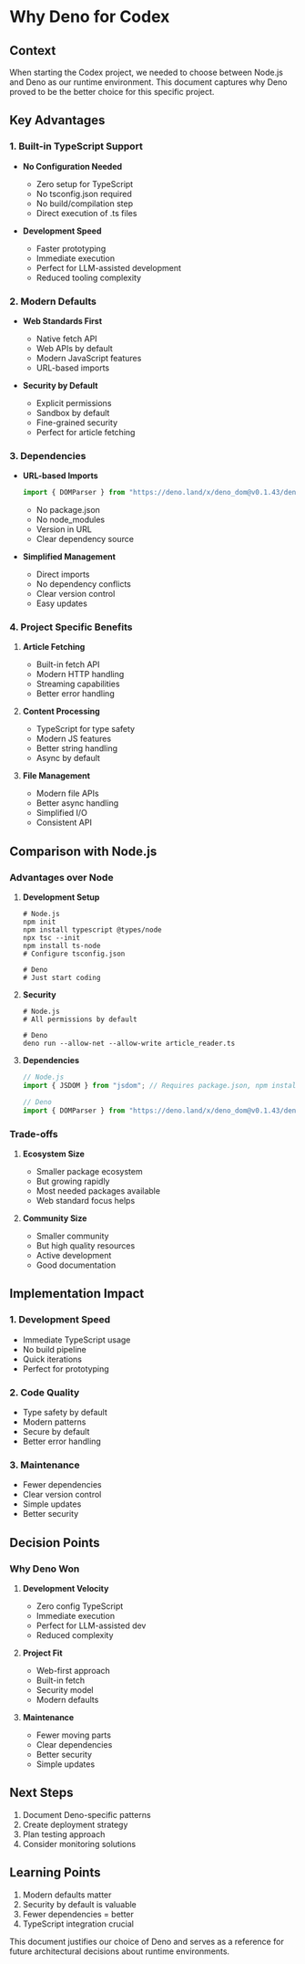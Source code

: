 # Why Deno for Codex

## Context

When starting the Codex project, we needed to choose between Node.js and Deno as our runtime environment. This document captures why Deno proved to be the better choice for this specific project.

## Key Advantages

### 1. Built-in TypeScript Support

- **No Configuration Needed**

  - Zero setup for TypeScript
  - No tsconfig.json required
  - No build/compilation step
  - Direct execution of .ts files

- **Development Speed**
  - Faster prototyping
  - Immediate execution
  - Perfect for LLM-assisted development
  - Reduced tooling complexity

### 2. Modern Defaults

- **Web Standards First**

  - Native fetch API
  - Web APIs by default
  - Modern JavaScript features
  - URL-based imports

- **Security by Default**
  - Explicit permissions
  - Sandbox by default
  - Fine-grained security
  - Perfect for article fetching

### 3. Dependencies

- **URL-based Imports**

  ```typescript
  import { DOMParser } from "https://deno.land/x/deno_dom@v0.1.43/deno-dom-wasm.ts";
  ```

  - No package.json
  - No node_modules
  - Version in URL
  - Clear dependency source

- **Simplified Management**
  - Direct imports
  - No dependency conflicts
  - Clear version control
  - Easy updates

### 4. Project Specific Benefits

1. **Article Fetching**

   - Built-in fetch API
   - Modern HTTP handling
   - Streaming capabilities
   - Better error handling

2. **Content Processing**

   - TypeScript for type safety
   - Modern JS features
   - Better string handling
   - Async by default

3. **File Management**
   - Modern file APIs
   - Better async handling
   - Simplified I/O
   - Consistent API

## Comparison with Node.js

### Advantages over Node

1. **Development Setup**

   ```shell
   # Node.js
   npm init
   npm install typescript @types/node
   npx tsc --init
   npm install ts-node
   # Configure tsconfig.json

   # Deno
   # Just start coding
   ```

2. **Security**

   ```shell
   # Node.js
   # All permissions by default

   # Deno
   deno run --allow-net --allow-write article_reader.ts
   ```

3. **Dependencies**

   ```typescript
   // Node.js
   import { JSDOM } from "jsdom"; // Requires package.json, npm install

   // Deno
   import { DOMParser } from "https://deno.land/x/deno_dom@v0.1.43/deno-dom-wasm.ts";
   ```

### Trade-offs

1. **Ecosystem Size**

   - Smaller package ecosystem
   - But growing rapidly
   - Most needed packages available
   - Web standard focus helps

2. **Community Size**
   - Smaller community
   - But high quality resources
   - Active development
   - Good documentation

## Implementation Impact

### 1. Development Speed

- Immediate TypeScript usage
- No build pipeline
- Quick iterations
- Perfect for prototyping

### 2. Code Quality

- Type safety by default
- Modern patterns
- Secure by default
- Better error handling

### 3. Maintenance

- Fewer dependencies
- Clear version control
- Simple updates
- Better security

## Decision Points

### Why Deno Won

1. **Development Velocity**

   - Zero config TypeScript
   - Immediate execution
   - Perfect for LLM-assisted dev
   - Reduced complexity

2. **Project Fit**

   - Web-first approach
   - Built-in fetch
   - Security model
   - Modern defaults

3. **Maintenance**
   - Fewer moving parts
   - Clear dependencies
   - Better security
   - Simple updates

## Next Steps

1. Document Deno-specific patterns
2. Create deployment strategy
3. Plan testing approach
4. Consider monitoring solutions

## Learning Points

1. Modern defaults matter
2. Security by default is valuable
3. Fewer dependencies = better
4. TypeScript integration crucial

This document justifies our choice of Deno and serves as a reference for future architectural decisions about runtime environments.
